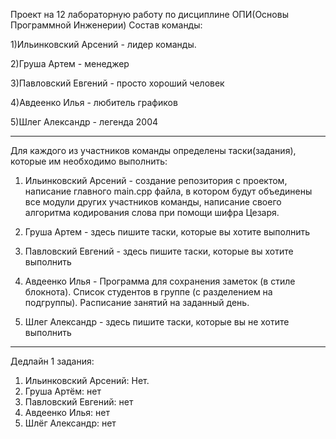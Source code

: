 Проект на 12 лабораторную работу по дисциплине ОПИ(Основы Программной Инженерии)
Состав команды: 

  1)Ильинковский Арсений - лидер команды.
  
  2)Груша Артем - менеджер 
  
  3)Павловский Евгений - просто хороший человек
  
  4)Авдеенко Илья - любитель графиков
  
  5)Шлег Александр - легенда 2004
  
  ---------------------------------
Для каждого из участников команды определены таски(задания), которые им необходимо выполнить:

  1) Ильинковский Арсений - создание репозитория с проектом, написание главного main.cpp файла, в котором будут объединены все модули других участников команды, написание своего алгоритма кодирования слова при помощи шифра Цезаря.

  2) Груша Артем - здесь пишите таски, которые вы хотите выполнить
  3) Павловский Евгений - здесь пишите таски, которые вы хотите выполнить
     
  4) Авдеенко Илья -
     Программа для сохранения заметок (в стиле блокнота).
     Список студентов в группе (с разделением на подгруппы).
    Расписание занятий на заданный день.
     
  6) Шлег Александр - здесь пишите таски, которые вы не хотите выполнить
-----------------------------------
Дедлайн 1 задания:
1) Ильинковский Арсений: Нет.
2) Груша Артём: нет
3) Павловский Евгений: нет
4) Авдеенко Илья: нет
5) Шлёг Александр: нет
